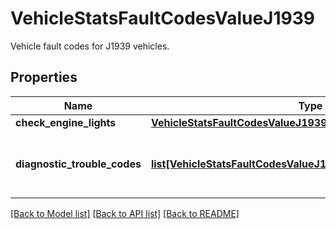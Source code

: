 # VehicleStatsFaultCodesValueJ1939

Vehicle fault codes for J1939 vehicles.
## Properties
Name | Type | Description | Notes
------------ | ------------- | ------------- | -------------
**check_engine_lights** | [**VehicleStatsFaultCodesValueJ1939CheckEngineLights**](VehicleStatsFaultCodesValueJ1939CheckEngineLights.md) |  | [optional] 
**diagnostic_trouble_codes** | [**list[VehicleStatsFaultCodesValueJ1939DiagnosticTroubleCodes]**](VehicleStatsFaultCodesValueJ1939DiagnosticTroubleCodes.md) | Diagnostic trouble codes for J1939 vehicles. | [optional] 

[[Back to Model list]](../README.md#documentation-for-models) [[Back to API list]](../README.md#documentation-for-api-endpoints) [[Back to README]](../README.md)



